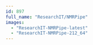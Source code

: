 ```yaml
---
id: 897
full_name: "ResearchIT/NMRPipe"
images: 
  - "ResearchIT-NMRPipe-latest"
  - "ResearchIT-NMRPipe-212_64"
---
```

